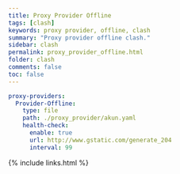 ```yaml
---
title: Proxy Provider Offline
tags: [clash]
keywords: proxy provider, offline, clash
summary: "Proxy provider offline clash."
sidebar: clash
permalink: proxy_provider_offline.html
folder: clash
comments: false
toc: false
---
```


```yaml
proxy-providers:
  Provider-Offline:
    type: file
    path: ./proxy_provider/akun.yaml
    health-check:
      enable: true
      url: http://www.gstatic.com/generate_204
      interval: 99
```

{% include links.html %}